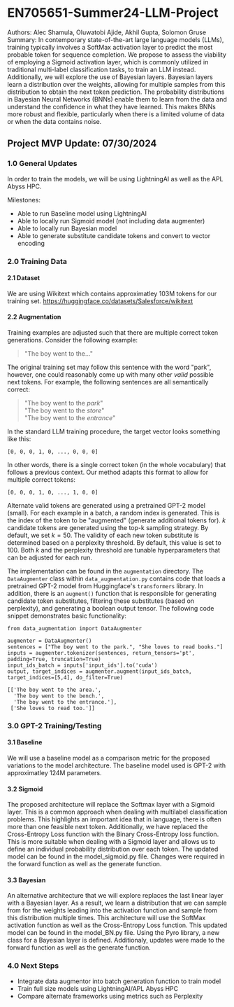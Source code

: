 # EN705651-Summer24-LLM-Project

Authors: Alec Shamula, Oluwatobi Ajide, Akhil Gupta, Solomon Gruse   
Summary: 
In contemporary state-of-the-art large language models (LLMs), training typically involves a SoftMax activation layer to predict the most probable token for sequence completion. We propose to assess the viability of employing a Sigmoid activation layer, which is commonly utilized in traditional multi-label classification tasks, to train an LLM instead. Additionally, we will explore the use of Bayesian layers. Bayesian layers learn a distribution over the weights, allowing for multiple samples from this distribution to obtain the next token prediction. The probability distributions in Bayesian Neural Networks (BNNs) enable them to learn from the data and understand the confidence in what they have learned. This makes BNNs more robust and flexible, particularly when there is a limited volume of data or when the data contains noise.



## Project MVP Update: 07/30/2024

### 1.0 General Updates
In order to train the models, we will be using LightningAI as well as the APL Abyss HPC. 

Milestones:
- Able to run Baseline model using LightningAI
- Able to locally run Sigmoid model (not including data augmenter)
- Able to locally run Bayesian model
- Able to generate substitute candidate tokens and convert to vector encoding

### 2.0 Training Data

#### 2.1 Dataset
We are using Wikitext which contains approximatley 103M tokens for our training set.
https://huggingface.co/datasets/Salesforce/wikitext

#### 2.2 Augmentation

Training examples are adjusted such that there are multiple correct token generations. Consider the following example:

> "The boy went to the..."

The original training set may follow this sentence with the word "park", however, one could reasonably come up with many other *valid* possible next tokens. For example, the following sentences are all semantically correct:

> "The boy went to the *park*"  
> "The boy went to the *store*"  
> "The boy went to the *entrance*"

In the standard LLM training procedure, the target vector looks something like this:

`[0, 0, 0, 1, 0, ..., 0, 0, 0]`

In other words, there is a single correct token (in the whole vocabulary) that follows a previous context. Our method adapts this format to allow for multiple correct tokens:

`[0, 0, 0, 1, 0, ..., 1, 0, 0]`

Alternate valid tokens are generated using a pretrained GPT-2 model (small). For each example in a batch, a random index is generated. This is the index of the token to be "augmented" (generate additional tokens for). $k$ candidate tokens are generated using the top-k sampling strategy. By default, we set $k = 50$. The validity of each new token substitute is determined based on a perplexity threshold. By default, this value is set to $100$. Both $k$ and the perplexity threshold are tunable hyperparameters that can be adjusted for each run.

The implementation can be found in the `augmentation` directory. The `DataAugmenter` class within `data_augmentation.py` contains code that loads a pretrained GPT-2 model from Huggingface's `transformers` library. In addition, there is an `augment()` function that is responsible for generating candidate token substitutes, filtering these substitutes (based on perplexity), and generating a boolean output tensor. The following code snippet demonstrates basic functionality:

```
from data_augmentation import DataAugmenter

augmenter = DataAugmenter()
sentences = ["The boy went to the park.", "She loves to read books."]
inputs = augmenter.tokenizer(sentences, return_tensors='pt', padding=True, truncation=True)
input_ids_batch = inputs['input_ids'].to('cuda')
output, target_indices = augmenter.augment(input_ids_batch, target_indices=[5,4], do_filter=True)
```

```
[['The boy went to the area.',
  'The boy went to the bench.',
  'The boy went to the entrance.'],
 ['She loves to read too.']]
```

### 3.0 GPT-2 Training/Testing

#### 3.1 Baseline
We will use a baseline model as a comparison metric for the proposed variations to the model architecture. The baseline model used is GPT-2 with approximatley 124M parameters.

#### 3.2 Sigmoid
The proposed architecture will replace the Softmax layer with a Sigmoid layer. This is a common approach when dealing with multilabel classification problems. This highlights an important idea that in language, there is often more than one feasible next token. Additionally, we have replaced the Cross-Entropy Loss function with the Binary Cross-Entropy loss function. This is more suitable when dealing with a Sigmoid layer and allows us to define an individual probability distribution over each token. The updated model can be found in the model_sigmoid.py file. Changes were required in the forward function as well as the generate function.

#### 3.3 Bayesian
An alternative architecture that we will explore replaces the last linear layer with a Bayesian layer. As a result, we learn a distribution that we can sample from for the weights leading into the activation function and sample from this distribution multiple times. This architecture will use the SoftMax activation function as well as the Cross-Entropy Loss function. This updated model can be found in the model_BN.py file. Using the Pyro library, a new class for a Bayesian layer is defined. Additionaly, updates were made to the forward function as well as the generate function.

### 4.0 Next Steps
- Integrate data augmentor into batch generation function to train model
- Train full size models using LightningAI/APL Abyss HPC
- Compare alternate frameworks using metrics such as Perplexity
